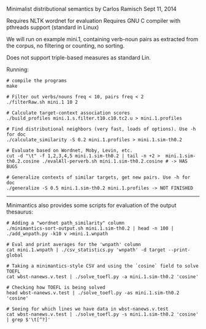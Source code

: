 Minimalist distributional semantics
by Carlos Ramisch
Sept 11, 2014

Requires NLTK wordnet for evaluation
Requires GNU C compiler with pthreads support (standard in Linux)

We will run on example mini.1, containing verb-noun pairs as extracted from the
corpus, no filtering or counting, no sorting.

Does not support triple-based measures as standard Lin.

Running:

    # compile the programs
    make                        
  
    # Filter out verbs/nouns freq < 10, pairs freq < 2
    ./filterRaw.sh mini.1 10 2   
  
    # Calculate target-context association scores
    ./build_profiles mini.1.s.filter.t10.c10.tc2.u > mini.1.profiles
  
    # Find distributional neighbors (very fast, loads of options). Use -h for doc
    ./calculate_similarity -S 0.2 mini.1.profiles > mini.1.sim-th0.2
  
    # Evaluate based on Wordnet, Moby, Levin, etc.
    cut -d "\t" -f 1,2,3,4,5 mini.1.sim-th0.2 | tail -n +2 >  mini.1.sim-th0.2.cosine ./evalAll-perverb.sh mini.1.sim-th0.2.cosine # -> HAS BUGS
  
    # Generalize contexts of similar targets, get new pairs. Use -h for doc
    ./generalize -S 0.5 mini.1.sim-th0.2 mini.1.profiles -> NOT FINISHED


-----------------------

Minimantics also provides some scripts for evaluation of the output thesaurus:

    # Adding a "wordnet path_similarity" column
    ./minimantics-sort-output.sh mini.1.sim-th0.2 | head -n 100 | ./add_wnpath.py -k10 v >mini.1.wnpath
    
    # Eval and print averages for the 'wnpath' column
    cat mini.1.wnpath | ./csv_statistics.py 'wnpath' -d target --print-global
    
    # Taking a minimantics-style CSV and using the `cosine` field to solve TOEFL
    cat wbst-nanews.v.test | ./solve_toefl.py -a mini.1.sim-th0.2 'cosine'
    
    # Checking how TOEFL is being solved
    head wbst-nanews.v.test | ./solve_toefl.py -as mini.1.sim-th0.2 'cosine'
    
    # Seeing for which lines we have data in wbst-nanews.v.test
    cat wbst-nanews.v.test | ./solve_toefl.py -s mini.1.sim-th0.2 'cosine' | grep $'\t[^?]'
